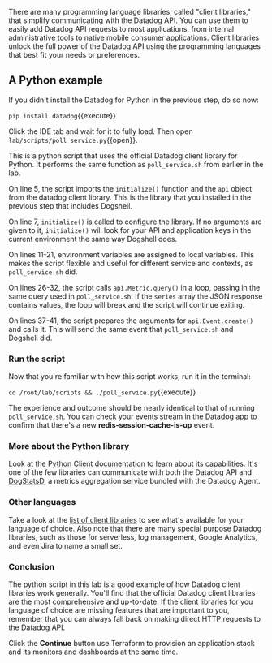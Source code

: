 There are many programming language libraries, called "client libraries," that simplify communicating with the Datadog API. You can use them to easily add Datadog API requests to most applications, from internal administrative tools to native mobile consumer applications. Client libraries unlock the full power of the Datadog API using the programming languages that best fit your needs or preferences.

## A Python example
If you didn't install the Datadog for Python in the previous step, do so now:

`pip install datadog`{{execute}}

Click the IDE tab and wait for it to fully load. Then open `lab/scripts/poll_service.py`{{open}}.

This is a python script that uses the official Datadog client library for Python. It performs the same function as `poll_service.sh` from earlier in the lab. 

On line 5, the script imports the `initialize()` function and the `api` object from the datadog client library. This is the library that you installed in the previous step that includes Dogshell.

On line 7, `initialize()` is called to configure the library. If no arguments are given to it, `initialize()` will look for your API and application keys in the current environment the same way Dogshell does.

On lines 11-21, environment variables are assigned to local variables. This makes the script flexible and useful for different service and contexts, as `poll_service.sh` did.

On lines 26-32, the script calls `api.Metric.query()` in a loop, passing in the same query used in `poll_service.sh`. If the `series` array the JSON response contains values, the loop will break and the script will continue exiting.

On lines 37-41, the script prepares the arguments for `api.Event.create()` and calls it. This will send the same event that `poll_service.sh` and Dogshell did. 

### Run the script
Now that you're familiar with how this script works, run it in the terminal:

`cd /root/lab/scripts && ./poll_service.py`{{execute}}

The experience and outcome should be nearly identical to that of running `poll_service.sh`. You can check your events stream in the Datadog app to confirm that there's a new **redis-session-cache-is-up** event.

### More about the Python library
Look at the [Python Client documentation](https://datadogpy.readthedocs.io/en/latest/) to learn about its capabilities. It's one of the few libraries can communicate with both the Datadog API and [DogStatsD](https://docs.datadoghq.com/developers/dogstatsd), a metrics aggregation service bundled with the Datadog Agent. 

### Other languages
Take a look at the [list of client libraries](https://docs.datadoghq.com/developers/libraries/) to see what's available for your language of choice. Also note that there are many special purpose Datadog libraries, such as those for serverless, log management, Google Analytics, and even Jira to name a small set. 

### Conclusion
The python script in this lab is a good example of how Datadog client libraries work generally. You'll find that the official Datadog client libraries are the most comprehensive and up-to-date. If the client libraries for you language of choice are missing features that are important to you, remember that you can always fall back on making direct HTTP requests to the Datadog API.

Click the **Continue** button use Terraform to provision an application stack and its monitors and dashboards at the same time.